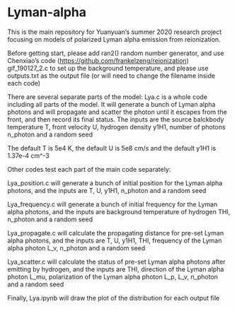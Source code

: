 # Lyman-alpha

This is the main repository for Yuanyuan’s summer 2020 research project focusing on models of polarized Lyman alpha emission from reionization.

Before getting start, please add ran2() random number generator, and use Chenxiao’s code (https://github.com/frankelzeng/reionization) gif_190127_2.c to set up the background temperature, and please use outputs.txt as the output file (or will need to change the filename inside each code)

There are several separate parts of the model:
Lya.c is a whole code including all parts of the model. It will generate a bunch of Lyman alpha photons and will propagate and scatter the photon until it escapes from the front, and then record its final status. The inputs are the source balckbody temperature T, front velocity U, hydrogen density y1H1, number of photons n_photon and a random seed

The default T is 5e4 K, the default U is 5e8 cm/s and the default y1H1 is 1.37e-4 cm^-3

Other codes test each part of the main code separately:

Lya_position.c will generate a bunch of initial position for the Lyman alpha photons, and the inputs are T, U, y1H1, n_photon and a random seed

Lya_frequency.c will generate a bunch of initial frequency for the Lyman alpha photons, and the inputs are background temperature of hydrogen THI, n_photon and a random seed

Lya_propagate.c will calculate the propagating distance for pre-set Lyman alpha photons, and the inputs are T, U, y1H1, THI, frequency of the Lyman alpha photon L_v, n_photon and a random seed

Lya_scatter.c will calculate the status of pre-set Lyman alpha photons after emitting by hydrogen, and the inputs are THI, direction of the Lyman alpha photon L_mu, polarization of the Lyman alpha photon L_p, L_v, n_photon and a random seed

Finally, Lya.ipynb will draw the plot of the distribution for each output file
